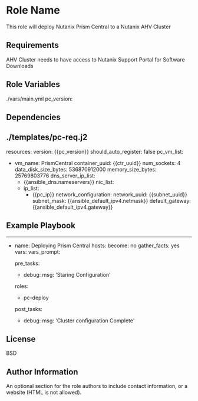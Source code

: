 Role Name
=========
This role will deploy Nutanix Prism Central to a Nutanix AHV Cluster

Requirements
------------
AHV Cluster needs to have access to Nutanix Support Portal for Software Downloads


Role Variables
--------------
./vars/main.yml
pc_version: <enter version>


Dependencies
------------
./templates/pc-req.j2
---
resources:
   version: {{pc_version}}
   should_auto_register: false
   pc_vm_list:
   - vm_name: PrismCentral
     container_uuid:  {{ctr_uuid}}
     num_sockets: 4
     data_disk_size_bytes: 536870912000
     memory_size_bytes: 25769803776
     dns_server_ip_list:
     - {{ansible_dns.nameservers}}
     nic_list:
     - ip_list:
       - {{pc_ip}}
       network_configuration:
         network_uuid: {{subnet_uuid}}
         subnet_mask: {{ansible_default_ipv4.netmask}}
         default_gateway: {{ansible_default_ipv4.gateway}}


Example Playbook
----------------
---
- name: Deploying Prism Central
  hosts: 
  become: no
  gather_facts: yes
  vars:
  vars_prompt:

  pre_tasks:
    - debug:
        msg: 'Staring Configuration'

  roles:
    - pc-deploy

  post_tasks:
    - debug:
        msg: 'Cluster configuration Complete'


License
-------

BSD

Author Information
------------------

An optional section for the role authors to include contact information, or a website (HTML is not allowed).
